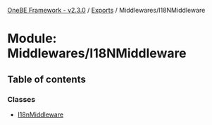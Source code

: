[OneBE Framework - v2.3.0](../README.md) / [Exports](../modules.md) / Middlewares/I18NMiddleware

# Module: Middlewares/I18NMiddleware

## Table of contents

### Classes

- [I18nMiddleware](../classes/Middlewares_I18NMiddleware.I18nMiddleware.md)
